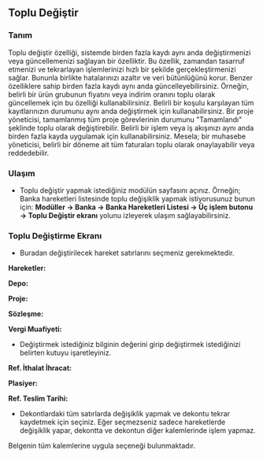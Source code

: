 
## Toplu Değiştir

### Tanım

Toplu değiştir özelliği, sistemde birden fazla kaydı aynı anda değiştirmenizi veya güncellemenizi sağlayan bir özelliktir. 
Bu özellik, zamandan tasarruf etmenizi ve tekrarlayan işlemlerinizi hızlı bir şekilde gerçekleştirmenizi sağlar. Bununla birlikte hatalarınızı azaltır ve veri bütünlüğünü korur.
Benzer özelliklere sahip birden fazla kaydı aynı anda güncelleyebilirsiniz. 
Örneğin, belirli bir ürün grubunun fiyatını veya indirim oranını toplu olarak güncellemek için bu özelliği kullanabilirsiniz.
Belirli bir koşulu karşılayan tüm kayıtlarınızın durumunu aynı anda değiştirmek için kullanabilirsiniz. Bir proje yöneticisi, tamamlanmış tüm proje görevlerinin durumunu "Tamamlandı" şeklinde toplu olarak değiştirebilir.
Belirli bir işlem veya iş akışınızı aynı anda birden fazla kayda uygulamak için kullanabilirsiniz. 
Mesela; bir muhasebe yöneticisi, belirli bir döneme ait tüm faturaları toplu olarak onaylayabilir veya reddedebilir.

### Ulaşım 

- Toplu değiştir yapmak istediğiniz modülün sayfasını açınız. 
Örneğin; Banka hareketleri listesinde toplu değişiklik yapmak istiyorusunuz bunun için:
**Modüller -> Banka -> Banka Hareketleri Listesi -> Üç işlem butonu -> Toplu Değiştir ekranı** yolunu izleyerek ulaşım sağlayabilirsiniz.

### Toplu Değiştirme Ekranı 

* Buradan değiştirilecek hareket satırlarını seçmeniz gerekmektedir.

**Hareketler:** 

**Depo:** 

**Proje:** 

**Sözleşme:** 

**Vergi Muafiyeti:**

* Değiştirmek istediğiniz bilginin değerini girip değiştirmek istediğinizi belirten kutuyu işaretleyiniz.

**Ref. İthalat İhracat:**

**Plasiyer:**

**Ref. Teslim Tarihi:**


* Dekontlardaki tüm satırlarda değişiklik yapmak ve dekontu tekrar kaydetmek için seçiniz. 
Eğer seçmezseniz sadece hareketlerde değişiklik yapar, dekontta ve dekontun diğer kalemlerinde işlem yapmaz.

Belgenin tüm kalemlerine uygula seçeneği bulunmaktadır.


